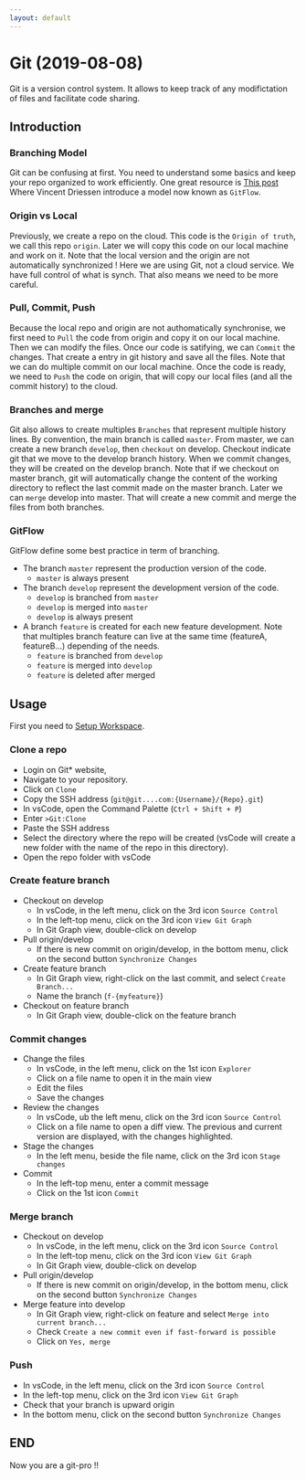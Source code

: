 ```yaml
---
layout: default
---
```


# Git (2019-08-08)
Git is a version control system. It allows to keep track of any modifictation of files and facilitate code sharing.

## Introduction
### Branching Model
Git can be confusing at first. You need to understand some basics and keep your repo organized to work efficiently. One great resource is [This post](https://nvie.com/posts/a-successful-git-branching-model/) Where Vincent Driessen introduce a model now known as `GitFlow`.

### Origin vs Local
Previously, we create a repo on the cloud. This code is the `Origin of truth`, we call this repo `origin`. Later we will copy this code on our local machine and work on it. Note that the local version and the origin are not automatically synchronized ! Here we are using Git, not a cloud service. We have full control of what is synch. That also means we need to be more careful.

### Pull, Commit, Push
Because the local repo and origin are not authomatically synchronise, we first need to `Pull` the code from origin and copy it on our local machine. Then we can modify the files. Once our code is satifying, we can `Commit` the changes. That create a entry in git history and save all the files. Note that we can do multiple commit on our local machine. Once the code is ready, we need to `Push` the code on origin, that will copy our local files (and all the commit history) to the cloud.

### Branches and merge
Git also allows to create multiples `Branches` that represent multiple history lines. By convention, the main branch is called `master`. From master, we can create a new branch `develop`, then `checkout` on develop. Checkout indicate git that we move to the develop branch history. When we commit changes, they will be created on the develop branch. Note that if we checkout on master branch, git will automatically change the content of the working directory to reflect the last commit made on the master branch. Later we can `merge` develop into master. That will create a new commit and merge the files from both branches.

### GitFlow
GitFlow define some best practice in term of branching.

* The branch `master` represent the production version of the code.
  * `master` is always present
* The branch `develop` represent the development version of the code.
  * `develop` is branched from `master`
  * `develop` is merged into `master`
  * `develop` is always present
* A branch `feature` is created for each new feature development. Note that multiples branch feature can live at the same time (featureA, featureB...) depending of the needs.
  * `feature` is branched from `develop`
  * `feature` is merged into `develop`
  * `feature` is deleted after merged

## Usage
First you need to [Setup Workspace](tutorials/setup.html).

### Clone a repo
* Login on Git* website,
* Navigate to your repository.
* Click on `Clone`
* Copy the SSH address (`git@git....com:{Username}/{Repo}.git`)
* In vsCode, open the Command Palette (`Ctrl + Shift + P`)
* Enter `>Git:Clone`
* Paste the SSH address
* Select the directory where the repo will be created (vsCode will create a new folder with the name of the repo in this directory).
* Open the repo folder with vsCode

### Create feature branch
* Checkout on develop
  * In vsCode, in the left menu, click on the 3rd icon `Source Control`
  * In the left-top menu, click on the 3rd icon `View Git Graph`
  * In Git Graph view, double-click on develop
* Pull origin/develop
  * If there is new commit on origin/develop, in the bottom menu, click on the second button `Synchronize Changes`
* Create feature branch
  * In Git Graph view, right-click on the last commit, and select `Create Branch...`
  * Name the branch (`f-{myfeature}`)
* Checkout on feature branch
  * In Git Graph view, double-click on the feature branch

### Commit changes
* Change the files
  * In vsCode, in the left menu, click on the 1st icon `Explorer`
  * Click on a file name to open it in the main view
  * Edit the files
  * Save the changes
* Review the changes
  * In vsCode, ub the left menu, click on the 3rd icon `Source Control`
  * Click on a file name to open a diff view. The previous and current version are displayed, with the changes highlighted.
* Stage the changes
  * In the left menu, beside the file name, click on the 3rd icon `Stage changes`
* Commit
  * In the left-top menu, enter a commit message
  * Click on the 1st icon `Commit`

### Merge branch
* Checkout on develop
  * In vsCode, in the left menu, click on the 3rd icon `Source Control`
  * In the left-top menu, click on the 3rd icon `View Git Graph`
  * In Git Graph view, double-click on develop
* Pull origin/develop
  * If there is new commit on origin/develop, in the bottom menu, click on the second button `Synchronize Changes`
* Merge feature into develop
  * In Git Graph view, right-click on feature and select `Merge into current branch...`
  * Check `Create a new commit even if fast-forward is possible`
  * Click on `Yes, merge`

### Push
* In vsCode, in the left menu, click on the 3rd icon `Source Control`
* In the left-top menu, click on the 3rd icon `View Git Graph`
* Check that your branch is upward origin
* In the bottom menu, click on the second button `Synchronize Changes`

## END
Now you are a git-pro !!
